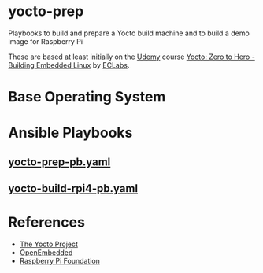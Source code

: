 # yocto-prep
Playbooks to build and prepare a Yocto build machine and to build a demo image for Raspberry Pi

These are based at least initially on the [Udemy](https://udemy.com) course [Yocto: Zero to Hero - Building Embedded Linux](https://www.udemy.com/course/yocto-zero-to-hero) by [ECLabs](https://www.udemy.com/user/eclabs/).

# Base Operating System

# Ansible Playbooks

## [yocto-prep-pb.yaml](./yocto-prep-pb.yaml)

## [yocto-build-rpi4-pb.yaml](./yocto-build-rpi4-pb.yaml)


# References

* [The Yocto Project](https://yoctoproject.org)
* [OpenEmbedded](https:www.openembedded.org)
* [Raspberry Pi Foundation](https://raspberrypi.org)
